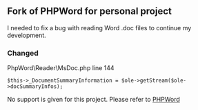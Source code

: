 ## Fork of PHPWord for personal project

I needed to fix a bug with reading Word .doc files to continue my development.

### Changed

PhpWord\Reader\MsDoc.php line 144

```
$this->_DocumentSummaryInformation = $ole->getStream($ole->docSummaryInfos);
```

No support is given for this project. Please refer to [PHPWord](https://github.com/PHPOffice/PHPWord)
